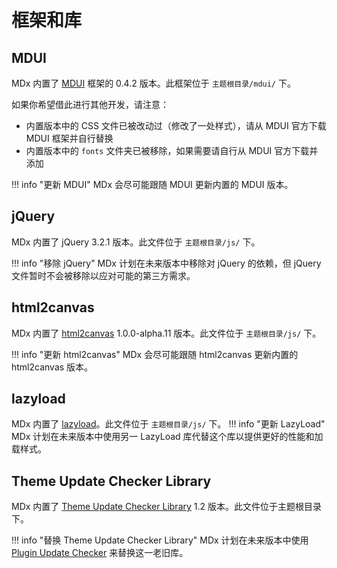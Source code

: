 # 框架和库

## MDUI

MDx 内置了 [MDUI](https://mdui.org) 框架的 0.4.2 版本。此框架位于 `主题根目录/mdui/` 下。

如果你希望借此进行其他开发，请注意：

- 内置版本中的 CSS 文件已被改动过（修改了一处样式），请从 MDUI 官方下载 MDUI 框架并自行替换
- 内置版本中的 `fonts` 文件夹已被移除，如果需要请自行从 MDUI 官方下载并添加

!!! info "更新 MDUI"
    MDx 会尽可能跟随 MDUI 更新内置的 MDUI 版本。

## jQuery

MDx 内置了 jQuery 3.2.1 版本。此文件位于 `主题根目录/js/` 下。

!!! info "移除 jQuery"
    MDx 计划在未来版本中移除对 jQuery 的依赖，但 jQuery 文件暂时不会被移除以应对可能的第三方需求。

## html2canvas

MDx 内置了 [html2canvas](https://html2canvas.hertzen.com) 1.0.0-alpha.11 版本。此文件位于 `主题根目录/js/` 下。

!!! info "更新 html2canvas"
    MDx 会尽可能跟随 html2canvas 更新内置的 html2canvas 版本。

## lazyload

MDx 内置了 [lazyload](https://github.com/jieyou/lazyload)。此文件位于 `主题根目录/js/` 下。
!!! info "更新 LazyLoad"
    MDx 计划在未来版本中使用另一 LazyLoad 库代替这个库以提供更好的性能和加载样式。

## Theme Update Checker Library

MDx 内置了 [Theme Update Checker Library](https://w-shadow.com/blog/2011/06/02/automatic-updates-for-commercial-themes/) 1.2 版本。此文件位于主题根目录下。

!!! info "替换 Theme Update Checker Library"
    MDx 计划在未来版本中使用 [Plugin Update Checker](https://github.com/YahnisElsts/plugin-update-checker/) 来替换这一老旧库。
